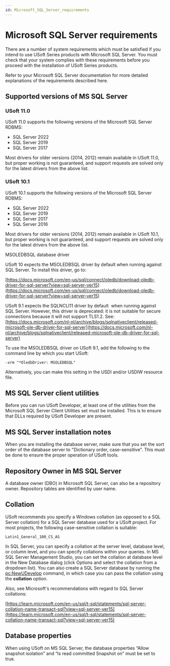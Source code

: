 ```yaml
---
id: Microsoft_SQL_Server_requirements
---
```


# Microsoft SQL Server requirements

There are a number of system requirements which must be satisfied if you intend to use USoft Series products with Microsoft SQL Server. You must check that your system complies with these requirements before you proceed with the installation of USoft Series products.

Refer to your Microsoft SQL Server documentation for more detailed explanations of the requirements described here.

## Supported versions of MS SQL Server

### USoft 11.0

USoft 11.0 supports the following versions of the Microsoft SQL Server RDBMS:

- SQL Server 2022
- SQL Server 2019
- SQL Server 2017

Most drivers for older versions (2014, 2012) remain available in USoft 11.0, but proper working is not guaranteed, and support requests are solved only for the latest drivers from the above list.

### USoft 10.1

USoft 10.1 supports the following versions of the Microsoft SQL Server RDBMS:

- SQL Server 2022
- SQL Server 2019
- SQL Server 2017
- SQL Server 2016

Most drivers for older versions (2014, 2012) remain available in USoft 10.1, but proper working is not guaranteed, and support requests are solved only for the latest drivers from the above list.

MSOLEDBSQL database driver

USoft 10 expects the MSOLEDBSQL driver by default when running against SQL Server. To install this driver, go to:

[https://docs.microsoft.com/en-us/sql/connect/oledb/download-oledb-driver-for-sql-server?view=sql-server-ver15](https://docs.microsoft.com/en-us/sql/connect/oledb/download-oledb-driver-for-sql-server?view=sql-server-ver15)

USoft 9.1 expects the SQLNCLI11 driver by default  when running against SQL Server. However, this driver is deprecated: it is not suitable for secure connections because it will not support TLS1.2. See:
[https://docs.microsoft.com/nl-nl/archive/blogs/sqlnativeclient/released-microsoft-ole-db-driver-for-sql-server](https://docs.microsoft.com/nl-nl/archive/blogs/sqlnativeclient/released-microsoft-ole-db-driver-for-sql-server)

To use the MSOLEDBSQL driver on USoft 9.1, add the following to the command line by which you start USoft:

```
-xrm "*OledbDriver: MSOLEDBSQL"
```

Alternatively, you can make this setting in the USDI and/or USDIW resource file.

## MS SQL Server client utilities

Before you can run USoft Developer, at least one of the utilities from the Microsoft SQL Server Client Utilities set must be installed. This is to ensure that DLLs required by USoft Developer are present.

## MS SQL Server installation notes

When you are installing the database server, make sure that you set the sort order of the database server to "Dictionary order, case-sensitive". This must be done to ensure the proper operation of USoft tools.

## Repository Owner in MS SQL Server

A database owner (DBO) in Microsoft SQL Server, can also be a repository owner. Repository tables are identified by user name.

## Collation

USoft recommends you specify a Windows collation (as opposed to a SQL Server collation) for a SQL Server database used for a USoft project. For most projects, the following case-sensitive collation is suitable:

```
Latin1_General_100_CS_AS
```

In SQL Server, you can specify a collation at the server level, database level, or column level, and you can specify collations within your queries. In MS SQL Server Management Studio, you can set the collation at database level in the New Database dialog (click Options and select the collation from a dropdown list). You can also create a SQL Server database by running the [pc:NewUDevelop](/docs/Repositories/Blend%20directives/pcNewUDevelop.md) command, in which case you can pass the collation using the **collation** option.

Also, see Microsoft's recommendations with regard to SQL Server collations:

[https://learn.microsoft.com/en-us/sql/t-sql/statements/sql-server-collation-name-transact-sql?view=sql-server-ver15](https://learn.microsoft.com/en-us/sql/t-sql/statements/sql-server-collation-name-transact-sql?view=sql-server-ver15)

## Database properties

When using USoft on MS SQL Server, the database properties “Allow snapshot isolation” and “Is read committed Snapshot on” must be set to true.